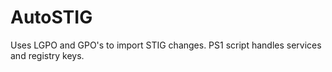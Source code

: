 # AutoSTIG
Uses LGPO and GPO's to import STIG changes. PS1 script handles services and registry keys.
